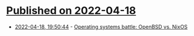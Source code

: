 # [Published on 2022-04-18](index.md)

* [2022-04-18, 19:50:44](https://news.ycombinator.com/item?id=31075570) - [Operating systems battle: OpenBSD vs. NixOS](https://dataswamp.org/~solene/2022-04-18-openbsd-vs-nixos.html)
